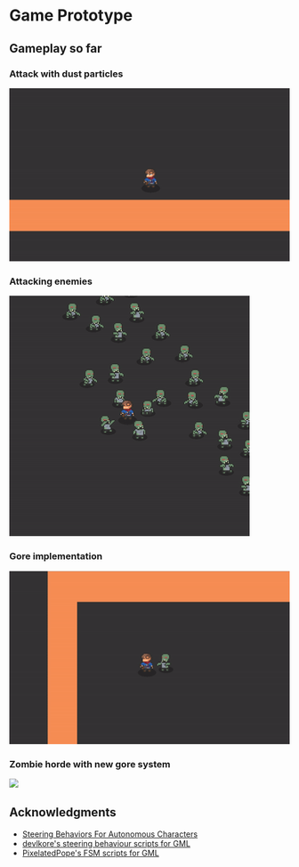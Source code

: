 # Game Prototype

## Gameplay so far

### Attack with dust particles

![](attack_and_dust.gif)

### Attacking enemies

![](gameplay.gif)

### Gore implementation

![](gore_demo.gif)

### Zombie horde with new gore system

![](zombie_horde_blood.gif)

## Acknowledgments

* [Steering Behaviors For Autonomous Characters](https://www.red3d.com/cwr/steer/gdc99/) 
* [devlkore's steering behaviour scripts for GML](https://www.reddit.com/r/gamemaker/comments/5sztky/example_steering_behaviours_grid_based_flocking/)
* [PixelatedPope's FSM scripts for GML](https://www.reddit.com/r/gamemaker/comments/353aq6/tutorialexample_finite_state_machines_the_most/)

